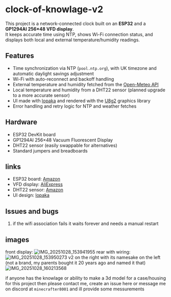 # clock-of-knowlage-v2
This project is a network-connected clock built on an **ESP32** and a **GP1294AI 256×48 VFD display**.  
It keeps accurate time using NTP, shows Wi-Fi connection status, and displays both local and external temperature/humidity readings.

## Features
- Time synchronization via NTP (`pool.ntp.org`), with UK timezone and automatic daylight savings adjustment  
- Wi-Fi with auto-reconnect and backoff handling  
- External temperature and humidity fetched from the [Open-Meteo API](https://open-meteo.com/)  
- Local temperature and humidity from a DHT22 sensor (planned upgrade to a more accurate sensor)  
- UI made with [lopaka](https://lopaka.app) and rendered with the [U8g2](https://github.com/olikraus/u8g2) graphics library  
- Error handling and retry logic for NTP and weather fetches  

## Hardware
- ESP32 DevKit board  
- GP1294AI 256×48 Vacuum Fluorescent Display  
- DHT22 sensor (easily swappable for alternatives)  
- Standard jumpers and breadboards

## links
- ESP32 board: [Amazon](https://www.amazon.co.uk/dp/B0D8T5XD3P)
- VFD display: [AliExpress](https://www.aliexpress.com/item/1005004465805347.html)
- DHT22 sensor: [Amazon](https://www.amazon.co.uk/dp/B0DP3XJSXR)
- UI design: [lopaka](https://lopaka.app/gallery/16709/35604)

## Issues and bugs
1. if the wifi association fails it waits forever and needs a manual restart


## images
front display:
![IMG_20251028_153941955](https://github.com/user-attachments/assets/29ca95ea-50e6-4091-9005-27dc5d05cb18)
rear with wiring:
![IMG_20251028_153950273](https://github.com/user-attachments/assets/a1a52a12-4fe7-4d9a-bcfd-3b5f73ceea5f)
v2 on the right with its namesake on the left (not a brand, my parents bought it 20 years ago and named it that)
![IMG_20251028_160213568](https://github.com/user-attachments/assets/26a7bfe2-0278-4893-ad3e-7b4fe969e5b3)





if anyone has the knowlage or ability to make a 3d model for a case/housing for this project then please contact me, create an issue here or message me on discord at `minecrafter8001` and ill provide some messurements
